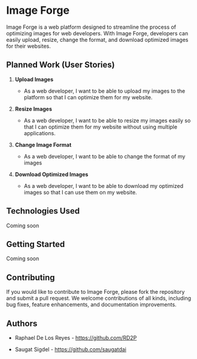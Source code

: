 # Image Forge

Image Forge is a web platform designed to streamline the process of optimizing images for web developers. With Image Forge, developers can easily upload, resize, change the format, and download optimized images for their websites.

## Planned Work (User Stories)

1. **Upload Images**
   - As a web developer, I want to be able to upload my images to the platform so that I can optimize them for my website.

2. **Resize Images**
   - As a web developer, I want to be able to resize my images easily so that I can optimize them for my website without using multiple applications.

3. **Change Image Format**
   - As a web developer, I want to be able to change the format of my images

4. **Download Optimized Images**
   - As a web developer, I want to be able to download my optimized images so that I can use them on my website.

## Technologies Used

Coming soon

## Getting Started

Coming soon

## Contributing

If you would like to contribute to Image Forge, please fork the repository and submit a pull request. We welcome contributions of all kinds, including bug fixes, feature enhancements, and documentation improvements.

## Authors

* Raphael De Los Reyes - https://github.com/RD2P

* Saugat Sigdel - https://github.com/saugatdai